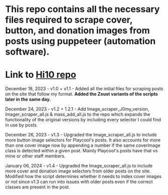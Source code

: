 # This repo contains all the necessary files required to scrape cover, button, and donation images from posts using puppeteer (automation software).

# Link to [Hi10 repo](https://github.com/xlordnoro/xlordnoro.github.io)

December 18, 2023 - v1.0 + v1.1 - Added all the initial files for scraping posts on the site that follow my format. **Added the Zeust variants of the scripts later in the same day.**

December 24, 2023 - v1.2 + 1.2.1 - Add Image_scraper_J0my_version, Imager_scraper_all.js & mass_add_all.js to the repo which expands the functionality of the original versions by including every selector I could find in use by posts.

December 26, 2023 - v1.3 - Upgraded the Image_scraper_all.js to include more button image selectors for Playcool's posts. It also accounts for more than one cover image now by appending a number if the same coverImage class is detected within a given post. Mainly Playcool's posts have that vs mine or other staff members.

January 06, 2024 - v1.4 - Upgraded the Image_scraper_all.js to include more cover and donation image selectors from older posts on the site. Modified how the script determines whether it needs to index cover images or not since v1.3 can run into issues with older posts even if the correct classes are present in the post.